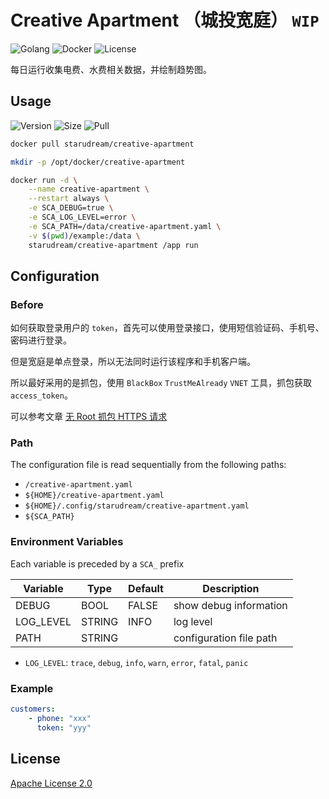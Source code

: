 # Creative Apartment （城投宽庭） `WIP`

![Golang](https://img.shields.io/github/workflow/status/starudream/creative-apartment/Golang/master?style=for-the-badge)
![Docker](https://img.shields.io/github/workflow/status/starudream/creative-apartment/Docker/master?style=for-the-badge)
![License](https://img.shields.io/badge/License-Apache%20License%202.0-blue?style=for-the-badge)

每日运行收集电费、水费相关数据，并绘制趋势图。

## Usage

![Version](https://img.shields.io/docker/v/starudream/creative-apartment?style=for-the-badge)
![Size](https://img.shields.io/docker/image-size/starudream/creative-apartment/latest?style=for-the-badge)
![Pull](https://img.shields.io/docker/pulls/starudream/creative-apartment?style=for-the-badge)

```bash
docker pull starudream/creative-apartment
```

```bash
mkdir -p /opt/docker/creative-apartment

docker run -d \
    --name creative-apartment \
    --restart always \
    -e SCA_DEBUG=true \
    -e SCA_LOG_LEVEL=error \
    -e SCA_PATH=/data/creative-apartment.yaml \
    -v $(pwd)/example:/data \
    starudream/creative-apartment /app run
```

## Configuration

### Before

如何获取登录用户的 `token`，首先可以使用登录接口，使用短信验证码、手机号、密码进行登录。

但是宽庭是单点登录，所以无法同时运行该程序和手机客户端。

所以最好采用的是抓包，使用 `BlackBox` `TrustMeAlready` `VNET` 工具，抓包获取 `access_token`。

可以参考文章 [无 Root 抓包 HTTPS 请求](https://blog.starudream.cn/2022/05/09/android-packet-capture-without-root/)

### Path

The configuration file is read sequentially from the following paths:

- `/creative-apartment.yaml`
- `${HOME}/creative-apartment.yaml`
- `${HOME}/.config/starudream/creative-apartment.yaml`
- `${SCA_PATH}`

### Environment Variables

Each variable is preceded by a `SCA_` prefix

| Variable  | Type   | Default | Description             |
|-----------|--------|---------|-------------------------|
| DEBUG     | BOOL   | FALSE   | show debug information  |
| LOG_LEVEL | STRING | INFO    | log level               |
| PATH      | STRING |         | configuration file path |

- `LOG_LEVEL`: `trace`, `debug`, `info`, `warn`, `error`, `fatal`, `panic`

### Example

```yaml
customers:
    - phone: "xxx"
      token: "yyy"
```

## License

[Apache License 2.0](./LICENSE)
